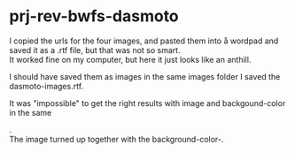 # prj-rev-bwfs-dasmoto

I copied the urls for the four images, and pasted them into å wordpad and saved it as a .rtf file, but that was not so smart.  
It worked fine on my computer, but here it just looks like an anthill.

I should have saved them as images in the same images folder I saved the dasmoto-images.rtf.

It was "impossible" to get the right results with image and backgound-color in the same <div>.  
The image turned up together with the background-color-.
